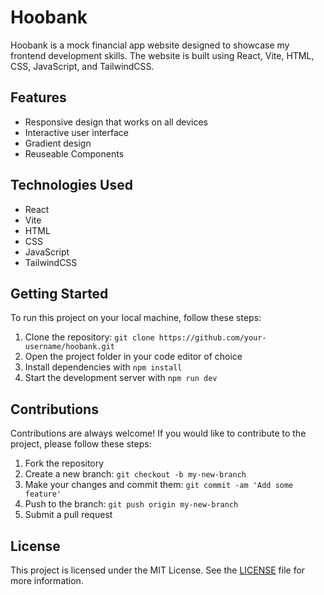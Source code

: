 # Hoobank

Hoobank is a mock financial app website designed to showcase my frontend development skills. The website is built using React, Vite, HTML, CSS, JavaScript, and TailwindCSS.

## Features

- Responsive design that works on all devices
- Interactive user interface
- Gradient design
- Reuseable Components

## Technologies Used

- React
- Vite
- HTML
- CSS
- JavaScript
- TailwindCSS

## Getting Started

To run this project on your local machine, follow these steps:

1. Clone the repository: `git clone https://github.com/your-username/hoobank.git`
2. Open the project folder in your code editor of choice
3. Install dependencies with `npm install`
4. Start the development server with `npm run dev`

## Contributions

Contributions are always welcome! If you would like to contribute to the project, please follow these steps:

1. Fork the repository
2. Create a new branch: `git checkout -b my-new-branch`
3. Make your changes and commit them: `git commit -am 'Add some feature'`
4. Push to the branch: `git push origin my-new-branch`
5. Submit a pull request

## License

This project is licensed under the MIT License. See the [LICENSE](LICENSE) file for more information.
